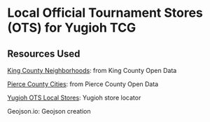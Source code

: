 # Local Official Tournament Stores (OTS) for Yugioh TCG

## Resources Used
[King County Neighborhoods](https://gis-kingcounty.opendata.arcgis.com/datasets/kingcounty::metro-neighborhoods-in-king-county-neighborhood-area/explore?location=47.565461%2C-121.968459%2C9.52): from King County Open Data

[Pierce County Cities](https://gisdata-piercecowa.opendata.arcgis.com/datasets/piercecowa::cities-in-pierce-county/explore): from Pierce County Open Data

[Yugioh OTS Local Stores](https://yugiohblog.konami.com/locator/): Yugioh store locator

Geojson.io: Geojson creation